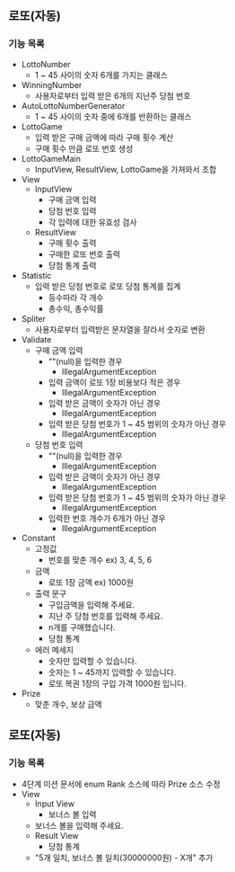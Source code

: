 ## 로또(자동)
### 기능 목록
* LottoNumber
  * 1 ~ 45 사이의 숫자 6개를 가지는 클래스
* WinningNumber
  * 사용자로부터 입력 받은 6개의 지난주 당첨 번호
* AutoLottoNumberGenerator
  * 1 ~ 45 사이의 숫자 중에 6개를 반환하는 클래스
* LottoGame
  * 입력 받은 구매 금액에 따라 구매 횟수 계산
  * 구매 횟수 만큼 로또 번호 생성
* LottoGameMain
  * InputView, ResultView, LottoGame을 가져와서 조합
* View
  * InputView
    * 구매 금액 입력
    * 당첨 번호 입력
    * 각 입력에 대한 유효성 검사
  * ResultView
    * 구매 횟수 출력
    * 구매한 로또 번호 출력
    * 당첨 통계 출력
* Statistic
  * 입력 받은 당첨 번호로 로또 당첨 통계를 집계
    * 등수따라 각 개수
    * 총수익, 총수익률
* Spliter
  * 사용자로부터 입력받은 문자열을 잘라서 숫자로 변환
* Validate
  * 구매 금액 입력
    * ""(null)을 입력한 경우
      * IllegalArgumentException
    * 입력 금액이 로또 1장 비용보다 적은 경우
      * IllegalArgumentException
    * 입력 받은 금액이 숫자가 아닌 경우
      * IllegalArgumentException
    * 입력 받은 당첨 번호가 1 ~ 45 범위의 숫자가 아닌 경우
      * IllegalArgumentException
  * 당첨 번호 입력
    * ""(null)을 입력한 경우
      * IllegalArgumentException
    * 입력 받은 금액이 숫자가 아닌 경우
      * IllegalArgumentException
    * 입력 받은 당첨 번호가 1 ~ 45 범위의 숫자가 아닌 경우
      * IllegalArgumentException
    * 입력한 번호 개수가 6개가 아닌 경우
      * IllegalArgumentException
* Constant
  * 고정값
    * 번호를 맞춘 개수 ex) 3, 4, 5, 6
  * 금액
    * 로또 1장 금액 ex) 1000원
  * 출력 문구
    * 구입금액을 입력해 주세요.
    * 지난 주 당첨 번호를 입력해 주세요.
    * n개를 구매했습니다.
    * 당첨 통계
  * 에러 메세지
    * 숫자만 입력할 수 있습니다.
    * 숫자는 1 ~ 45까지 입력할 수 있습니다.
    * 로또 복권 1장의 구입 가격 1000원 입니다.
* Prize
  * 맞춘 개수, 보상 금액

## 로또(자동)
### 기능 목록
* 4단계 미션 문서에 enum Rank 소스에 따라 Prize 소스 수정
* View
  * Input View
    * 보너스 볼 입력
  * 보너스 볼을 입력해 주세요.
  * Result View
    * 당첨 통계
  * "5개 일치, 보너스 볼 일치(30000000원) - X개" 추가
